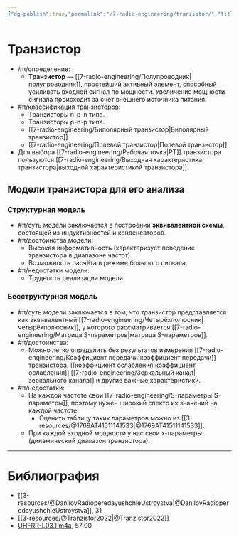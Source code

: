 ```yaml
---
{"dg-publish":true,"permalink":"/7-radio-engineering/tranzistor/","title":"Транзистор","tags":["схемотехника"]}
---
```



# Транзистор

- #π/определение:
	- **Транзистор** — [[7-radio-engineering/Полупроводник\|полупроводник]], простейший активный элемент, способный усиливать входной сигнал по мощности. Увеличение мощности сигнала происходит за счёт внешнего источника питания.
- #π/классификация транзисторов:
	- Транзисторы n-p-n типа.
	- Транзисторы p-n-p типа.
	- [[7-radio-engineering/Биполярный транзистор\|Биполярный транзистор]]
	- [[7-radio-engineering/Полевой транзистор\|Полевой транзистор]]
- Для выбора [[7-radio-engineering/Рабочая точка\|РТ]] транзистора пользуются [[7-radio-engineering/Выходная характеристика транзистора\|выходной характеристикой транзистора]].

## Модели транзистора для его анализа

### Структурная модель

- #π/суть модели заключается в построении **эквивалентной схемы**, состоящей из индуктивностей и конденсаторов.
- #π/достоинства модели:
	- Высокая информативность (характеризует поведение транзистора в диапазоне частот).
	- Возможность расчёта в режиме большого сигнала.
- #π/недостатки модели:
	- Трудность реализации модели.

### Бесструктурная модель

- #π/суть модели заключается в том, что транзистор представляется как эквивалентный [[7-radio-engineering/Четырёхполюсник\|четырёхполюсник]], у которого рассматривается [[7-radio-engineering/Матрица S-параметров\|матрица S-параметров]].
- #π/достоинства:
	- Можно легко определить без результатов измерения [[7-radio-engineering/Коэффициент передачи\|коэффициент передачи]] транзистора, [[коэффициент ослабления\|коэффициент ослабления]] [[7-radio-engineering/Зеркальный канал\|зеркального канала]] и другие важные характеристики.
- #π/недостатки:
	- На каждой частоте свои [[7-radio-engineering/S-параметры\|S-параметры]], поэтому нужен широкий спектр их значений на каждой частоте.
		- Оценить таблицу таких параметров можно из [[3-resources/@1769AT41511141533\|@1769AT41511141533]].
	- При каждой входной мощности у нас свои х-параметры (динамический диапазон транзистора).

---

# Библиография

- [[3-resources/@DanilovRadioperedayushchieUstroystva\|@DanilovRadioperedayushchieUstroystva]], 31
- [[3-resources/@Tranzistor2022\|@Tranzistor2022]]
- [UHFRR-L03.1.m4a](file:///C:%5CUsers%5CMojo%5CiCloudDrive%5C_university%5CDanilov%5Clecture-recording%5CUHFRR-L03.1.m4a), 57:00
